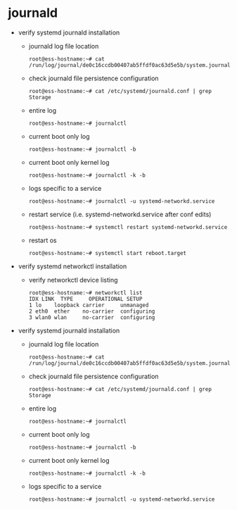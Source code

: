 # journald

- verify systemd journald installation

    - journald log file location
        ```console
        root@ess-hostname:~# cat /run/log/journal/de0c16ccdb00407ab5ffdf0ac63d5e5b/system.journal
        ```

    - check journald file persistence configuration
        ```console
        root@ess-hostname:~# cat /etc/systemd/journald.conf | grep Storage
        ```

    - entire log
        ```console
        root@ess-hostname:~# journalctl
        ```

    - current boot only log
        ```console
        root@ess-hostname:~# journalctl -b
        ```

    - current boot only kernel log
        ```console
        root@ess-hostname:~# journalctl -k -b
        ```

    - logs specific to a service
        ```console
        root@ess-hostname:~# journalctl -u systemd-networkd.service
        ```

    - restart service (i.e. systemd-networkd.service after conf edits)
        ```console
        root@ess-hostname:~# systemctl restart systemd-networkd.service
        ```
    - restart os
        ```console
        root@ess-hostname:~# systemctl start reboot.target
        ```

- verify systemd networkctl installation

    - verify networkctl device listing
        ```console
        root@ess-hostname:~# networkctl list
        IDX LINK  TYPE     OPERATIONAL SETUP
        1 lo    loopback carrier     unmanaged
        2 eth0  ether    no-carrier  configuring
        3 wlan0 wlan     no-carrier  configuring
        ```

- verify systemd journald installation

    - journald log file location
        ```console
        root@ess-hostname:~# cat /run/log/journal/de0c16ccdb00407ab5ffdf0ac63d5e5b/system.journal
        ```

    - check journald file persistence configuration
        ```console
        root@ess-hostname:~# cat /etc/systemd/journald.conf | grep Storage
        ```

    - entire log
        ```console
        root@ess-hostname:~# journalctl
        ```

    - current boot only log
        ```console
        root@ess-hostname:~# journalctl -b
        ```

    - current boot only kernel log
        ```console
        root@ess-hostname:~# journalctl -k -b
        ```

    - logs specific to a service
        ```console
        root@ess-hostname:~# journalctl -u systemd-networkd.service
        ```
